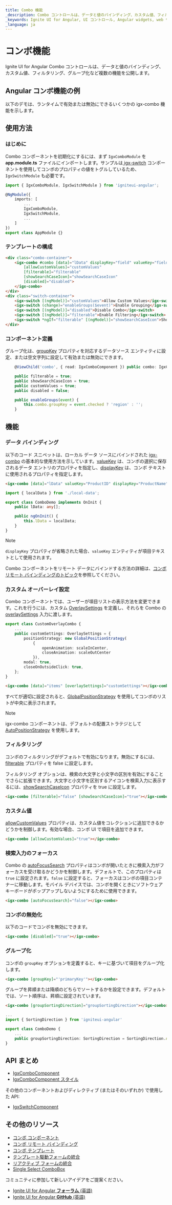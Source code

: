 ```yaml
---
title: Combo 機能
_description: Combo コントロールは、データと値のバインディング、カスタム値、フィルタリング、グループ化など複数の機能を公開します。
_keywords: Ignite UI for Angular, UI コントロール, Angular widgets, web ウィジェット, UI ウィジェット, Angular, Native Angular コンポーネント スイート, Native Angular コントロール, ネイティブ Angular コンポーネント ライブラリ, Angular Combo コンポーネント, Angular 機能, Angular Combo 機能, Angular Combo データ バインディング, Angular Combo 値バインディング, Angular Combo データ フィルタリング, Angular Combo グループ化, Angular Combo カスタム値
_language: ja
---
```


# コンボ機能
<p class="highlight">
Ignite UI for Angular Combo コントロールは、データと値のバインディング、カスタム値、フィルタリング、グループ化など複数の機能を公開します。
</p>

## Angular コンボ機能の例
以下のデモは、ランタイムで有効または無効にできるいくつかの igx-combo 機能を示します。


<code-view style="height: 440px;"
           data-demos-base-url="{environment:demosBaseUrl}"
           iframe-src="{environment:demosBaseUrl}/lists/combo-features" alt="Angular コンボ機能の例">
</code-view>

<div class="divider--half"></div>

## 使用方法

### はじめに
Combo コンポーネントを初期化にするには、まず `IgxComboModule` を **app.module.ts**  ファイルにインポートします。サンプルは[ igx-switch]({environment:angularApiUrl}/classes/igxswitchcomponent.html) コンポーネントを使用してコンボのプロパティの値をトグルしているため、`IgxSwitchModule` も必要です。

```typescript
import { IgxComboModule, IgxSwitchModule } from 'igniteui-angular';

@NgModule({
    imports: [
        ...
        IgxComboModule,
        IgxSwitchModule,
        ...
    ]
})
export class AppModule {}
```

### テンプレートの構成

```html
<div class="combo-container">
    <igx-combo #combo [data]="lData" displayKey="field" valueKey="field"
        [allowCustomValues]="customValues"
        [filterable]="filterable"
        [showSearchCaseIcon]="showSearchCaseIcon"
        [disabled]="disabled">
    </igx-combo>
</div>
<div class="switch-container">
    <igx-switch [(ngModel)]="customValues">Allow Custom Values</igx-switch>
    <igx-switch (change)="enableGroups($event)">Enable Grouping</igx-switch>
    <igx-switch [(ngModel)]="disabled">Disable Combo</igx-switch>
    <igx-switch [(ngModel)]="filterable">Enable Filtering</igx-switch>
    <igx-switch *ngIf="filterable" [(ngModel)]="showSearchCaseIcon">Show Case-sensitive Icon</igx-switch>
</div>
```

### コンポーネント定義
グループ化は、[groupKey]({environment:angularApiUrl}/classes/igxcombocomponent.html#groupkey) プロパティを対応するデータソース エンティティに設定、または空文字列に設定して有効または無効にできます。

```typescript
    @ViewChild('combo', { read: IgxComboComponent }) public combo: IgxComboComponent;

    public filterable = true;
    public showSearchCaseIcon = true;
    public customValues = true;
    public disabled = false;

    public enableGroups(event) {
        this.combo.groupKey = event.checked ? 'region' : '';
    }
```

## 機能

### データ バインディング
以下のコード スニペットは、ローカル データ ソースにバインドされた [igx-combo]({environment:angularApiUrl}/classes/igxcombocomponent.html) の基本的な使用方法を示しています。[valueKey]({environment:angularApiUrl}/classes/igxcombocomponent.html#valuekey) は、コンボの選択に保存されるデータ エントリのプロパティを指定し、[displayKey]({environment:angularApiUrl}/classes/igxcombocomponent.html#displaykey) は、コンボ テキストに使用されるプロパティを指定します。

```html
<igx-combo [data]="lData" valueKey="ProductID" displayKey="ProductName"></igx-combo>
```

```typescript
import { localData } from './local-data';

export class ComboDemo implements OnInit {
    public lData: any[];

    public ngOnInit() {
        this.lData = localData;
    }
}
```

> [!Note]
> `displayKey` プロパティが省略された場合、`valueKey` エンティティが項目テキストとして使用されます。

Combo コンポーネントをリモート データにバインドする方法の詳細は、[コンボ リモート バインディングのトピック](combo-remote.md)を参照してください。

### カスタム オーバーレイ設定
Combo コンポーネントでは、ユーザーが項目リストの表示方法を変更できます。これを行うには、カスタム [OverlaySettings]({environment:angularApiUrl}/interfaces/overlaysettings.html) を定義し、それらを Combo の [overlaySettings]({environment:angularApiUrl}/classes/igxcombocomponent.html#overlaysettings) 入力に渡します。

```typescript
export class CustomOverlayCombo {
    ...
    public customSettings: OverlaySettings = {
        positionStrategy: new GlobalPositionStrategy(
            {
                openAnimation: scaleInCenter,
                closeAnimation: scaleOutCenter
            }),
        modal: true,
        closeOnOutsideClick: true,
    };
}
```

```html
<igx-combo [data]="items" [overlaySettings]="customSettings"></igx-combo>
```

すべてが適切に設定されると、[GlobalPositionStrategy](overlay-position.md#グローバル) を使用してコンボのリストが中央に表示されます。


<code-view style="height: 440px;"
           data-demos-base-url="{environment:demosBaseUrl}"
           iframe-src="{environment:demosBaseUrl}/lists/combo-overlay" >
</code-view>


<div class="divider--half"></div>

> [!Note]
> igx-combo コンポーネントは、デフォルトの配置ストラテジとして [AutoPositionStrategy]({environment:angularApiUrl}/classes/autopositionstrategy.html) を使用します。

### フィルタリング
コンボのフィルタリングがデフォルトで有効になります。無効にするには、[filterable]({environment:angularApiUrl}/classes/igxcombocomponent.html#filterable) プロパティを false に設定します。

フィルタリング オプションは、検索の大文字と小文字の区別を有効にすることでさらに拡張できます。大文字と小文字を区別するアイコンを検索入力に表示するには、[showSearchCaseIcon]({environment:angularApiUrl}/classes/igxcombocomponent.html#showsearchcaseicon) プロパティを true に設定します。

```html
<igx-combo [filterable]="false" [showSearchCaseIcon]="true"></igx-combo>
```

<div class="divider--half"></div>

### カスタム値
[allowCustomValues]({environment:angularApiUrl}/classes/igxcombocomponent.html#allowcustomvalues) プロパティは、カスタム値をコレクションに追加できるかどうかを制御します。有効な場合、コンボ UI で項目を追加できます。

```html
<igx-combo [allowCustomValues]="true"></igx-combo>
```

<div class="divider--half"></div>

### 検索入力のフォーカス
Combo の [autoFocusSearch]({environment:angularApiUrl}/classes/igxcombocomponent.html#autofocussearch) プロパティはコンボが開いたときに検索入力がフォーカスを受け取るかどうかを制御します。デフォルトで、このプロパティは `true` に設定されます。`false` に設定すると、フォーカスはコンボの項目コンテナーに移動します。モバイル デバイスでは、コンボを開くときにソフトウェア キーボードがポップアップしないようにするために使用できます。

```html
<igx-combo [autoFocusSearch]="false"></igx-combo>
```

<div class="divider--half"></div>

### コンボの無効化
以下のコードでコンボを無効にできます。

```html
<igx-combo [disabled]="true"></igx-combo>
```

<div class="divider--half"></div>

### グループ化
コンボの `groupKey` オプションを定義すると、キーに基づいて項目をグループ化します。

```html
<igx-combo [groupKey]="'primaryKey'"></igx-combo>
```

グループを昇順または降順のどちらでソートするかを設定できます。デフォルトでは、ソート順序は、昇順に設定されています。

```html
<igx-combo [groupSortingDirection]="groupSortingDirection"></igx-combo>
```

```typescript
...
import { SortingDirection } from 'igniteui-angular'

export class ComboDemo {
    ...
    public groupSortingDirection: SortingDirection = SortingDirection.Asc;
}
```

<div class="divider--half"></div>

## API まとめ
<div class="divider--half"></div>

* [IgxComboComponent]({environment:angularApiUrl}/classes/igxcombocomponent.html)
* [IgxComboComponent スタイル]({environment:sassApiUrl}/index.html#function-igx-combo-theme)

その他のコンポーネントおよびディレクティブ (またはそのいずれか) で使用した API:
* [IgxSwitchComponent]({environment:angularApiUrl}/classes/igxswitchcomponent.html)

## その他のリソース
<div class="divider--half"></div>

* [コンボ コンポーネント](combo.md)
* [コンボ リモート バインディング](combo-remote.md)
* [コンボ テンプレート](combo-templates.md)
* [テンプレート駆動フォームの統合](input-group.md)
* [リアクティブ フォームの統合](angular-reactive-form-validation.md)
* [Single Select ComboBox](simple-combo.md)

コミュニティに参加して新しいアイデアをご提案ください。

* [Ignite UI for Angular **フォーラム** (英語)](https://www.infragistics.com/community/forums/f/ignite-ui-for-angular)
* [Ignite UI for Angular **GitHub** (英語)](https://github.com/IgniteUI/igniteui-angular)
